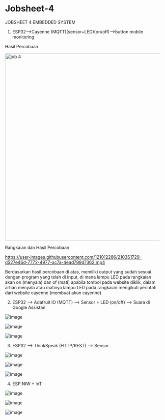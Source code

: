 # Jobsheet-4
JOBSHEET 4 EMBEDDED SYSTEM

1. ESP32-->Cayenne (MQTT)(sensor+LED)(on/off)-->button mobile monitoring

Hasil Percobaan

<img width="609" alt="job 4" src="https://user-images.githubusercontent.com/121012286/210361665-13ae2e6f-018a-411c-824b-d2735e8f256e.png">

Rangkaian dan Hasil Percobaan



https://user-images.githubusercontent.com/121012286/210361729-d527e46d-7772-4977-ac7a-4ead799d7362.mp4

Berdasarkan hasil percobaan di atas, memiliki output yang sudah sesuai dengan program yang telah di input, di mana lampu LED pada rangkaian akan on (menyala) dan of (mati) apabila tombol pada website diklik, dalam artian menyala atau matinya lampu LED pada rangkaian mengikuti perintah dari website cayenne (membuat akun cayenne).

2. ESP32 --> Adafruit IO (MQTT) --> Sensor + LED (on/off) --> Suara di Google Assistan

![image](https://user-images.githubusercontent.com/121158751/211001070-676e5328-3a72-43f9-8275-71558ae705d9.png)

![image](https://user-images.githubusercontent.com/121158751/211001202-c20bc0a9-87b8-4989-8c80-924491920fc9.png)

![image](https://user-images.githubusercontent.com/121012286/210932884-070680e2-a6f1-4e45-b3cd-b4082061a005.png)


3. ESP32 --> ThinkSpeak (HTTP/REST) --> Sensor


![image](https://user-images.githubusercontent.com/121012286/210932930-0fd2e682-cee7-4249-9c0d-f703147eb047.png)

![image](https://user-images.githubusercontent.com/121012286/210932949-5974fe32-5b78-4c88-8ca8-8e40d530bfb3.png)

![image](https://user-images.githubusercontent.com/121012286/210933010-cdacbf23-36af-431f-84eb-7e1cab533510.png)

4. ESP NIW + IoT

![image](https://user-images.githubusercontent.com/121012286/210933042-42dab020-68b3-49c5-b5e1-49a4eca6312c.png)


![image](https://user-images.githubusercontent.com/121012286/210933067-88bdad6b-4f0a-42a7-848f-4b95ff3e166d.png)


![image](https://user-images.githubusercontent.com/121012286/210933089-37f0c040-716b-4ed0-92a7-76ac38e6f9be.png)


